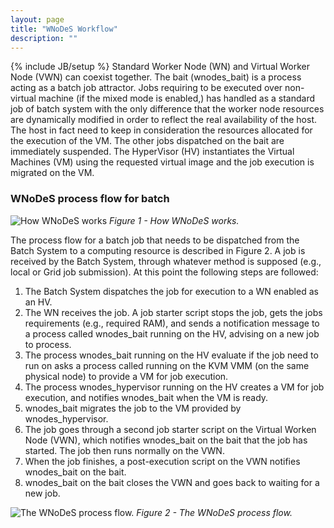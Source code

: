 ```yaml
---
layout: page
title: "WNoDeS Workflow"
description: ""
---
```


{% include JB/setup %}
Standard Worker Node (WN) and Virtual Worker Node (VWN) can coexist together.
The bait (wnodes\_bait) is a process acting as a batch job attractor.
Jobs requiring to be executed over non-virtual machine (if the mixed mode is enabled,) has handled as a standard job of batch system with the only difference that the worker node resources are dynamically modified in order to reflect the real availability of the host. The host in fact need to keep in consideration the resources allocated for the execution of the VM.
The other jobs dispatched on the bait are immediately suspended.
The HyperVisor (HV) instantiates the Virtual Machines (VM) using the requested virtual image and the job execution is migrated on the VM.

### WNoDeS process flow for batch

![How WNoDeS works]({{site.baseurl}}/images/wnodes_high_level.png) 
_Figure 1 - How WNoDeS works._

The process flow for a batch job that needs to be dispatched from the Batch System to a computing resource is described in Figure 2.
A job is received by the Batch System, through whatever method is supposed (e.g., local or Grid job submission). At this point the following steps are followed:

1. The Batch System dispatches the job for execution to a WN enabled as an HV. 
2. The WN receives the job. A job starter script stops the job, gets the jobs requirements (e.g., required RAM), and sends a notification message to a process called wnodes\_bait running on the HV, advising on a new job to process.
3. The process wnodes\_bait running on the HV evaluate if the job need to run on  asks a process called running on the KVM VMM (on the same physical node) to provide a VM for job execution.
4. The process wnodes\_hypervisor running on the HV creates a VM for job execution, and notifies wnodes\_bait when the VM is ready.
5. wnodes\_bait migrates the job to the VM provided by wnodes\_hypervisor.
6. The job goes through a second job starter script on the Virtual Worken Node (VWN), which notifies wnodes\_bait on the bait that the job has started. The job then runs normally on the VWN.
7. When the job finishes, a post-execution script on the VWN notifies wnodes\_bait on the bait.
8. wnodes\_bait on the bait closes the VWN and goes back to waiting for a new job.

![ The WNoDeS process flow.](https://web2.infn.it/wnodes/images/stories/WNoD/wnod_process_flow.png) 
_Figure 2 - The WNoDeS process flow._
